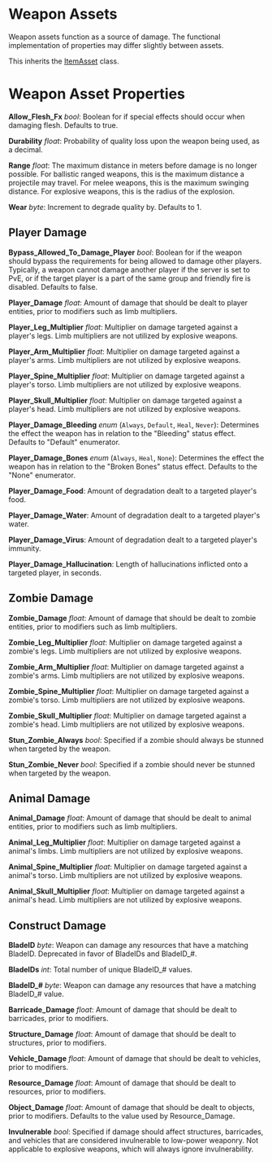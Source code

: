 Weapon Assets
=============

Weapon assets function as a source of damage. The functional implementation of properties may differ slightly between assets.

This inherits the [ItemAsset](/ItemAsset/README.md) class.

Weapon Asset Properties
=======================

**Allow_Flesh_Fx** *bool*: Boolean for if special effects should occur when damaging flesh. Defaults to true.

**Durability** *float*: Probability of quality loss upon the weapon being used, as a decimal.

**Range** *float*: The maximum distance in meters before damage is no longer possible. For ballistic ranged weapons, this is the maximum distance a projectile may travel. For melee weapons, this is the maximum swinging distance. For explosive weapons, this is the radius of the explosion.

**Wear** *byte*: Increment to degrade quality by. Defaults to 1.

Player Damage
-------------

**Bypass_Allowed_To_Damage_Player** *bool*: Boolean for if the weapon should bypass the requirements for being allowed to damage other players. Typically, a weapon cannot damage another player if the server is set to PvE, or if the target player is a part of the same group and friendly fire is disabled. Defaults to false.

**Player_Damage** *float*: Amount of damage that should be dealt to player entities, prior to modifiers such as limb multipliers.

**Player_Leg_Multiplier** *float*: Multiplier on damage targeted against a player's legs. Limb multipliers are not utilized by explosive weapons.

**Player_Arm_Multiplier** *float*: Multiplier on damage targeted against a player's arms. Limb multipliers are not utilized by explosive weapons.

**Player_Spine_Multiplier** *float*: Multiplier on damage targeted against a player's torso. Limb multipliers are not utilized by explosive weapons.

**Player_Skull_Multiplier** *float*: Multiplier on damage targeted against a player's head. Limb multipliers are not utilized by explosive weapons.

**Player_Damage_Bleeding** *enum* (`Always`, `Default`, `Heal`, `Never`): Determines the effect the weapon has in relation to the "Bleeding" status effect. Defaults to "Default" enumerator.

**Player_Damage_Bones** *enum* (`Always`, `Heal`, `None`): Determines the effect the weapon has in relation to the "Broken Bones" status effect. Defaults to the "None" enumerator.

**Player_Damage_Food**: Amount of degradation dealt to a targeted player's food.

**Player_Damage_Water**: Amount of degradation dealt to a targeted player's water.

**Player_Damage_Virus**: Amount of degradation dealt to a targeted player's immunity.

**Player_Damage_Hallucination**: Length of hallucinations inflicted onto a targeted player, in seconds.

Zombie Damage
-------------

**Zombie_Damage** *float*: Amount of damage that should be dealt to zombie entities, prior to modifiers such as limb multipliers.

**Zombie_Leg_Multiplier** *float*: Multiplier on damage targeted against a zombie's legs. Limb multipliers are not utilized by explosive weapons.

**Zombie_Arm_Multiplier** *float*: Multiplier on damage targeted against a zombie's arms. Limb multipliers are not utilized by explosive weapons.

**Zombie_Spine_Multiplier** *float*: Multiplier on damage targeted against a zombie's torso. Limb multipliers are not utilized by explosive weapons.

**Zombie_Skull_Multiplier** *float*: Multiplier on damage targeted against a zombie's head. Limb multipliers are not utilized by explosive weapons.

**Stun_Zombie_Always** *bool*: Specified if a zombie should always be stunned when targeted by the weapon.

**Stun_Zombie_Never** *bool*: Specified if a zombie should never be stunned when targeted by the weapon.

Animal Damage
-------------

**Animal_Damage** *float*: Amount of damage that should be dealt to animal entities, prior to modifiers such as limb multipliers.

**Animal_Leg_Multiplier** *float*: Multiplier on damage targeted against a animal's limbs. Limb multipliers are not utilized by explosive weapons.

**Animal_Spine_Multiplier** *float*: Multiplier on damage targeted against a animal's torso. Limb multipliers are not utilized by explosive weapons.

**Animal_Skull_Multiplier** *float*: Multiplier on damage targeted against a animal's head. Limb multipliers are not utilized by explosive weapons.

Construct Damage
----------------

**BladeID** *byte*: Weapon can damage any resources that have a matching BladeID. Deprecated in favor of BladeIDs and BladeID_#.

**BladeIDs** *int*: Total number of unique BladeID_# values.

**BladeID_#** *byte*: Weapon can damage any resources that have a matching BladeID_# value.

**Barricade_Damage** *float*: Amount of damage that should be dealt to barricades, prior to modifiers.

**Structure_Damage** *float*: Amount of damage that should be dealt to structures, prior to modifiers.

**Vehicle_Damage** *float*: Amount of damage that should be dealt to vehicles, prior to modifiers.

**Resource_Damage** *float*: Amount of damage that should be dealt to resources, prior to modifiers.

**Object_Damage** *float*: Amount of damage that should be dealt to objects, prior to modifiers. Defaults to the value used by Resource_Damage.

**Invulnerable** *bool*: Specified if damage should affect structures, barricades, and vehicles that are considered invulnerable to low-power weaponry. Not applicable to explosive weapons, which will always ignore invulnerability.

